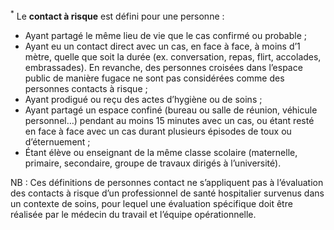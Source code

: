 <sup>*</sup>
Le <strong>contact à risque</strong> est défini pour une personne :

* Ayant partagé le même lieu de vie que le cas confirmé ou probable ;
* Ayant eu un contact direct avec un cas, en face à face, à moins d’1 mètre, quelle que soit la durée (ex. conversation, repas, flirt, accolades, embrassades). En revanche, des personnes croisées dans l’espace public de manière fugace ne sont pas considérées comme des personnes contacts à risque ;
* Ayant prodigué ou reçu des actes d’hygiène ou de soins ;
* Ayant partagé un espace confiné (bureau ou salle de réunion, véhicule personnel…) pendant au moins 15 minutes avec un cas, ou étant resté en face à face avec un cas durant plusieurs épisodes de toux ou d’éternuement ;
* Étant élève ou enseignant de la même classe scolaire (maternelle, primaire, secondaire, groupe de travaux dirigés à l’université).

NB : Ces définitions de personnes contact ne s’appliquent pas à l’évaluation des contacts à risque d’un professionnel de santé hospitalier survenus dans un contexte de soins, pour lequel une évaluation spécifique doit être réalisée par le médecin du travail et l’équipe opérationnelle.
